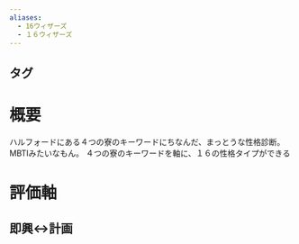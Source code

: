 ```yaml
---
aliases:
  - 16ウィザーズ
  - １６ウィザーズ
---
```

## タグ
# 概要
ハルフォードにある４つの寮のキーワードにちなんだ、まっとうな性格診断。MBTIみたいなもん。
４つの寮のキーワードを軸に、１６の性格タイプができる
# 評価軸
## 即興↔計画
